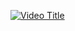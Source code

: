 [![Video Title](https://img.youtube.com/vi/CHDaRYmRO3M/0.jpg)]([https://www.youtube.com/watch?v=VIDEO_ID](https://www.youtube.com/watch?v=CHDaRYmRO3M))

